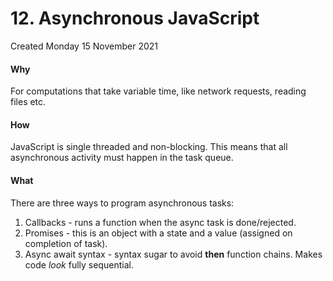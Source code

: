 # 12. Asynchronous JavaScript

Created Monday 15 November 2021

#### Why

For computations that take variable time, like network requests, reading files etc.

#### How

JavaScript is single threaded and non-blocking.
This means that all asynchronous activity must happen in the task queue.

#### What

There are three ways to program asynchronous tasks:

1. Callbacks - runs a function when the async task is done/rejected.
2. Promises - this is an object with a state and a value (assigned on completion of task).
3. Async await syntax - syntax sugar to avoid **then** function chains. Makes code _look_ fully sequential.

